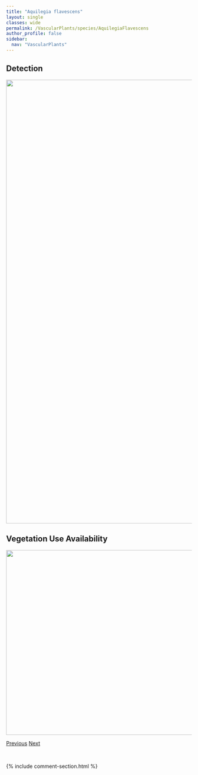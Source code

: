 ```yaml
---
title: "Aquilegia flavescens"
layout: single
classes: wide
permalink: /VascularPlants/species/AquilegiaFlavescens
author_profile: false
sidebar:
  nav: "VascularPlants"
---
```


<h2>Detection</h2>

<a href="https://drive.google.com/uc?export=view&id=1y82BTQ5WfammOQyJYi7SqBETBaHBXKjb">
<img src="https://drive.google.com/uc?export=view&id=1y82BTQ5WfammOQyJYi7SqBETBaHBXKjb" height = "1200" width = "800">
</a>


<h2>Vegetation Use Availability</h2>

<a href="https://drive.google.com/uc?export=view&id=1ptJzrpxspuDEVDlvZWUo9mi21F1GzRio">
<img src="https://drive.google.com/uc?export=view&id=1ptJzrpxspuDEVDlvZWUo9mi21F1GzRio" height = "500" width = "1000">
</a>


<a href="/DevelopmentWebsite/VascularPlants/species/AquilegiaBrevistyla" class="pagination--pager" title="Aquilegia brevistyla">Previous</a> <a href="/DevelopmentWebsite/VascularPlants/species/AquilegiaFormosa" class="pagination--pager" title="Aquilegia formosa">Next</a>

<p>&nbsp;</p>

{% include comment-section.html %}
